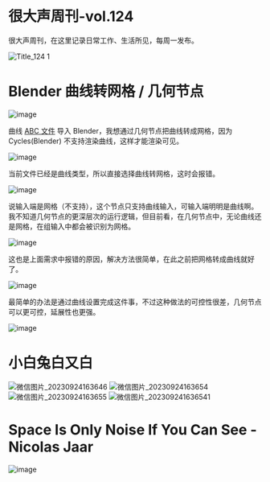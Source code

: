 # 很大声周刊-vol.124
很大声周刊，在这里记录日常工作、生活所见，每周一发布。

![Title_124 1](https://github.com/hendasheng/HenDaShengWeekly/assets/20842136/90959708-9bcb-4454-b791-cf6805200613)

# Blender 曲线转网格 / 几何节点
![image](https://github.com/hendasheng/HenDaShengWeekly/assets/20842136/e7e6f865-9c27-4dc3-9109-b350a2972f8d)

曲线 [ABC 文件](https://www.alembic.io/) 导入 Blender，我想通过几何节点把曲线转成网格，因为 Cycles(Blender) 不支持渲染曲线，这样才能渲染可见。

![image](https://github.com/hendasheng/HenDaShengWeekly/assets/20842136/ea50a318-8a0d-4f73-a11a-283c7bd479cd)

当前文件已经是曲线类型，所以直接选择曲线转网格，这时会报错。

![image](https://github.com/hendasheng/HenDaShengWeekly/assets/20842136/aa40bd35-6ffd-4db7-9315-44728760c450)

说输入端是网格（不支持），这个节点只支持曲线输入，可输入端明明是曲线啊。我不知道几何节点的更深层次的运行逻辑，但目前看，在几何节点中，无论曲线还是网格，在组输入中都会被识别为网格。

![image](https://github.com/hendasheng/HenDaShengWeekly/assets/20842136/26f64cda-e65e-4f5c-9cf0-cf863ebaa723)

这也是上面需求中报错的原因，解决方法很简单，在此之前把网格转成曲线就好了。

![image](https://github.com/hendasheng/HenDaShengWeekly/assets/20842136/4a25d715-db30-46ed-8af5-1367773b6fa6)

最简单的办法是通过曲线设置完成这件事，不过这种做法的可控性很差，几何节点可以更可控，延展性也更强。

![image](https://github.com/hendasheng/HenDaShengWeekly/assets/20842136/0dd3872b-c414-4428-8652-0eb324f52dfa)

# 小白兔白又白
![微信图片_20230924163646](https://github.com/hendasheng/HenDaShengWeekly/assets/20842136/d749cfb9-63f1-4488-bb65-e184ed6c1ece)
![微信图片_20230924163654](https://github.com/hendasheng/HenDaShengWeekly/assets/20842136/be5f40c4-c078-46bb-8222-b8dfff33d5f3)
![微信图片_20230924163655](https://github.com/hendasheng/HenDaShengWeekly/assets/20842136/59118168-263b-473f-8feb-93d2eb90c87d)
![微信图片_202309241636541](https://github.com/hendasheng/HenDaShengWeekly/assets/20842136/c87e1e2c-ed49-4241-9c93-a657fbe3164f)

# Space Is Only Noise If You Can See - Nicolas Jaar
![image](https://github.com/hendasheng/HenDaShengWeekly/assets/20842136/09c339da-4e04-4331-b5e9-f4ea7f674cb9)
